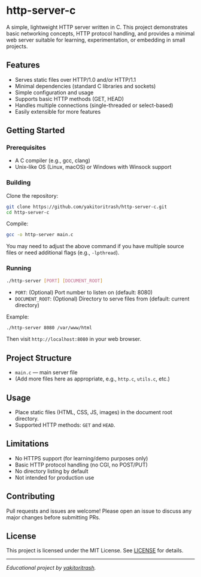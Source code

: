 # http-server-c

A simple, lightweight HTTP server written in C. This project demonstrates basic networking concepts, HTTP protocol handling, and provides a minimal web server suitable for learning, experimentation, or embedding in small projects.

## Features

- Serves static files over HTTP/1.0 and/or HTTP/1.1
- Minimal dependencies (standard C libraries and sockets)
- Simple configuration and usage
- Supports basic HTTP methods (GET, HEAD)
- Handles multiple connections (single-threaded or select-based)
- Easily extensible for more features

## Getting Started

### Prerequisites

- A C compiler (e.g., gcc, clang)
- Unix-like OS (Linux, macOS) or Windows with Winsock support

### Building

Clone the repository:

```sh
git clone https://github.com/yakitoritrash/http-server-c.git
cd http-server-c
```

Compile:

```sh
gcc -o http-server main.c
```

You may need to adjust the above command if you have multiple source files or need additional flags (e.g., `-lpthread`).

### Running

```sh
./http-server [PORT] [DOCUMENT_ROOT]
```

- `PORT`: (Optional) Port number to listen on (default: 8080)
- `DOCUMENT_ROOT`: (Optional) Directory to serve files from (default: current directory)

Example:

```sh
./http-server 8080 /var/www/html
```

Then visit `http://localhost:8080` in your web browser.

## Project Structure

- `main.c` — main server file
- (Add more files here as appropriate, e.g., `http.c`, `utils.c`, etc.)

## Usage

- Place static files (HTML, CSS, JS, images) in the document root directory.
- Supported HTTP methods: `GET` and `HEAD`.

## Limitations

- No HTTPS support (for learning/demo purposes only)
- Basic HTTP protocol handling (no CGI, no POST/PUT)
- No directory listing by default
- Not intended for production use

## Contributing

Pull requests and issues are welcome! Please open an issue to discuss any major changes before submitting PRs.

## License

This project is licensed under the MIT License. See [LICENSE](LICENSE) for details.

---

*Educational project by [yakitoritrash](https://github.com/yakitoritrash).*
